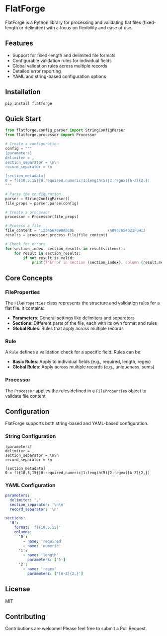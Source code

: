 # FlatForge

FlatForge is a Python library for processing and validating flat files (fixed-length or delimited) with a focus on flexibility and ease of use.

## Features

- Support for fixed-length and delimited file formats
- Configurable validation rules for individual fields
- Global validation rules across multiple records
- Detailed error reporting
- YAML and string-based configuration options

## Installation

```bash
pip install flatforge
```

## Quick Start

```python
from flatforge.config_parser import StringConfigParser
from flatforge.processor import Processor

# Create a configuration
config = """
[parameters]
delimiter = ,
section_separator = \n\n
record_separator = \n

[section_metadata]
0 = fl{10,5,15}|0:required,numeric|1:length(5)|2:regex([A-Z]{2,})
"""

# Parse the configuration
parser = StringConfigParser()
file_props = parser.parse(config)

# Create a processor
processor = Processor(file_props)

# Process a file
file_content = "1234567890ABCDE               \n0987654321FGHIJ               "
results = processor.process_file(file_content)

# Check for errors
for section_index, section_results in results.items():
    for result in section_results:
        if not result.is_valid:
            print(f"Error in section {section_index}, column {result.message.column_index}: {result.message.text}")
```

## Core Concepts

### FileProperties

The `FileProperties` class represents the structure and validation rules for a flat file. It contains:

- **Parameters**: General settings like delimiters and separators
- **Sections**: Different parts of the file, each with its own format and rules
- **Global Rules**: Rules that apply across multiple records

### Rule

A `Rule` defines a validation check for a specific field. Rules can be:

- **Basic Rules**: Apply to individual fields (e.g., required, length, regex)
- **Global Rules**: Apply across multiple records (e.g., uniqueness, sums)

### Processor

The `Processor` applies the rules defined in a `FileProperties` object to validate file content.

## Configuration

FlatForge supports both string-based and YAML-based configuration.

### String Configuration

```
[parameters]
delimiter = ,
section_separator = \n\n
record_separator = \n

[section_metadata]
0 = fl{10,5,15}|0:required,numeric|1:length(5)|2:regex([A-Z]{2,})
```

### YAML Configuration

```yaml
parameters:
  delimiter: ','
  section_separator: '\n\n'
  record_separator: '\n'

sections:
  '0':
    format: 'fl{10,5,15}'
    columns:
      '0':
        - name: 'required'
        - name: 'numeric'
      '1':
        - name: 'length'
          parameters: ['5']
      '2':
        - name: 'regex'
          parameters: ['[A-Z]{2,}']
```

## License

MIT

## Contributing

Contributions are welcome! Please feel free to submit a Pull Request. 